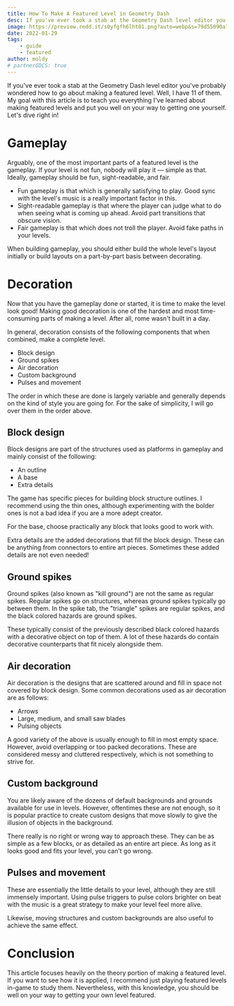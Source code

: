 ```yaml
---
title: How To Make A Featured Level in Geometry Dash
desc: If you've ever took a stab at the Geometry Dash level editor you've probably wondered how to go about making a featured level.
image: https://preview.redd.it/s0yfgfh6lht01.png?auto=webp&s=79d55090a732fb4edb72799fd0ccf4529f83af48
date: 2022-01-29
tags:
    - guide
    - featured
author: moldy
# partnerGDCS: true
---
```


If you've ever took a stab at the Geometry Dash level editor you've probably wondered how to go about making a featured level. Well, I have 11 of them. My goal with this article is to teach you everything I've learned about making featured levels and put you well on your way to getting one yourself. Let's dive right in!

# Gameplay

Arguably, one of the most important parts of a featured level is the gameplay. If your level is not fun, nobody will play it — simple as that. Ideally, gameplay should be fun, sight-readable, and fair.

* Fun gameplay is that which is generally satisfying to play. Good sync with the level's music is a really important factor in this.
* Sight-readable gameplay is that where the player can judge what to do when seeing what is coming up ahead. Avoid part transitions that obscure vision.
* Fair gameplay is that which does not troll the player. Avoid fake paths in your levels.

When building gameplay, you should either build the whole level's layout initially or build layouts on a part-by-part basis between decorating.

# Decoration

Now that you have the gameplay done or started, it is time to make the level look good! Making good decoration is one of the hardest and most time-consuming parts of making a level. After all, rome wasn't built in a day.

In general, decoration consists of the following components that when combined, make a complete level.

* Block design
* Ground spikes
* Air decoration
* Custom background
* Pulses and movement

The order in which these are done is largely variable and generally depends on the kind of style you are going for. For the sake of simplicity, I will go over them in the order above.

## Block design

Block designs are part of the structures used as platforms in gameplay and mainly consist of the following:

* An outline
* A base
* Extra details

The game has specific pieces for building block structure outlines. I recommend using the thin ones, although experimenting with the bolder ones is not a bad idea if you are a more adept creator.

For the base, choose practically any block that looks good to work with.

Extra details are the added decorations that fill the block design. These can be anything from connectors to entire art pieces. Sometimes these added details are not even needed!

## Ground spikes

Ground spikes (also known as "kill ground") are not the same as regular spikes. Regular spikes go on structures, whereas ground spikes typically go between them. In the spike tab, the "triangle" spikes are regular spikes, and the black colored hazards are ground spikes.

These typically consist of the previously described black colored hazards with a decorative object on top of them. A lot of these hazards do contain decorative counterparts that fit nicely alongside them.

## Air decoration

Air decoration is the designs that are scattered around and fill in space not covered by block design. Some common decorations used as air decoration are as follows:

* Arrows
* Large, medium, and small saw blades
* Pulsing objects

A good variety of the above is usually enough to fill in most empty space. However, avoid overlapping or too packed decorations. These are considered messy and cluttered respectively, which is not something to strive for.

## Custom background

You are likely aware of the dozens of default backgrounds and grounds available for use in levels. However, oftentimes these are not enough, so it is popular practice to create custom designs that move slowly to give the illusion of objects in the background.

There really is no right or wrong way to approach these. They can be as simple as a few blocks, or as detailed as an entire art piece. As long as it looks good and fits your level, you can't go wrong.

## Pulses and movement

These are essentially the little details to your level, although they are still immensely important. Using pulse triggers to pulse colors brighter on beat with the music is a great strategy to make your level feel more alive.

Likewise, moving structures and custom backgrounds are also useful to achieve the same effect.

# Conclusion

This article focuses heavily on the theory portion of making a featured level. If you want to see how it is applied, I recommend just playing featured levels in-game to study them. Nevertheless, with this knowledge, you should be well on your way to getting your own level featured.